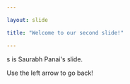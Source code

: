 ```yaml
---

layout: slide

title: "Welcome to our second slide!"

---
```


s is Saurabh Panai's slide.

Use the left arrow to go back!
